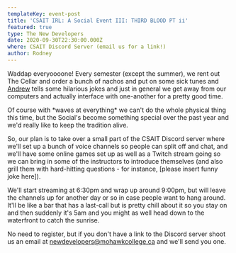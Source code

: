 ```yaml
---
templateKey: event-post
title: 'CSAIT IRL: A Social Event III: THIRD BLOOD PT ii'
featured: true
type: The New Developers
date: 2020-09-30T22:30:00.000Z
where: CSAIT Discord Server (email us for a link!)
author: Rodney
---
```

Waddap everyoooone! Every semester (except the summer), we rent out The Cellar and order a bunch of nachos and put on some sick tunes and [Andrew](https://thenewdevelopers.com/about) tells some hilarious jokes and just in general we get away from our computers and actually interface with one-another for a pretty good time.

Of course with \*waves at everything\* we can't do the whole physical thing this time, but the Social's become something special over the past year and we'd really like to keep the tradition alive. 

So, our plan is to take over a small part of the CSAIT Discord server where we'll set up a bunch of voice channels so people can split off and chat, and we'll have some online games set up as well as a Twitch stream going so we can bring in some of the instructors to introduce themselves (and also grill them with hard-hitting questions - for instance, \[please insert funny joke here]). 

We'll start streaming at 6:30pm and wrap up around 9:00pm, but will leave the channels up for another day or so in case people want to hang around. It'll be like a bar that has a last-call but is pretty chill about it so you stay on and then suddenly it's 5am and you might as well head down to the waterfront to catch the sunrise.

No need to register, but if you don't have a link to the Discord server shoot us an email at newdevelopers@mohawkcollege.ca and we'll send you one.
